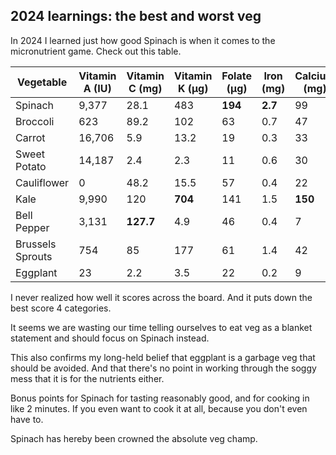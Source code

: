 2024 learnings: the best and worst veg
--------------------------------------

In 2024 I learned just how good Spinach is when it comes to the micronutrient game. Check out this table.

| Vegetable | Vitamin A (IU) | Vitamin C (mg) | Vitamin K (μg) | Folate (μg) | Iron (mg) | Calcium (mg) | Magnesium (mg) | Potassium (mg) |
|-----------|---------------|----------------|----------------|-------------|-----------|--------------|----------------|----------------|
| Spinach | 9,377 | 28.1 | 483 | **194** | **2.7** | 99 | **79** | **558** |
| Broccoli | 623 | 89.2 | 102 | 63 | 0.7 | 47 | 21 | 316 |
| Carrot | 16,706 | 5.9 | 13.2 | 19 | 0.3 | 33 | 12 | 320 |
| Sweet Potato | 14,187 | 2.4 | 2.3 | 11 | 0.6 | 30 | 25 | 337 |
| Cauliflower | 0 | 48.2 | 15.5 | 57 | 0.4 | 22 | 15 | 299 |
| Kale | 9,990 | 120 | **704** | 141 | 1.5 | **150** | 47 | 491 |
| Bell Pepper | 3,131 | **127.7** | 4.9 | 46 | 0.4 | 7 | 12 | 211 |
| Brussels Sprouts | 754 | 85 | 177 | 61 | 1.4 | 42 | 23 | 389 |
| Eggplant | 23 | 2.2 | 3.5 | 22 | 0.2 | 9 | 14 | 229 |

I never realized how well it scores across the board. And it puts down the best score 4 categories.

It seems we are wasting our time telling ourselves to eat veg as a blanket statement and should focus on Spinach instead.

This also confirms my long-held belief that eggplant is a garbage veg that should be avoided. And that there's no point
in working through the soggy mess that it is for the nutrients either.

Bonus points for Spinach for tasting reasonably good, and for cooking in like 2 minutes. If you even want to
cook it at all, because you don't even have to.

Spinach has hereby been crowned the absolute veg champ.
